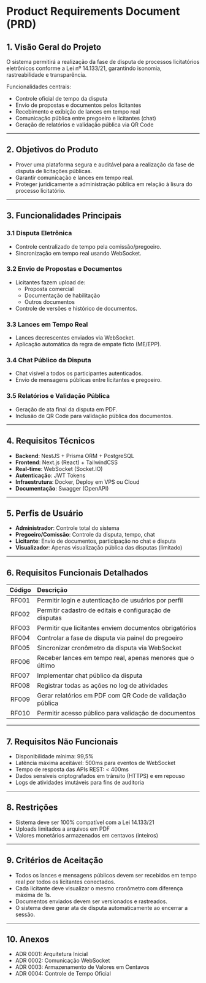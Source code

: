 # Product Requirements Document (PRD)

## 1. Visão Geral do Projeto

O sistema permitirá a realização da fase de disputa de processos licitatórios eletrônicos conforme a Lei nº 14.133/21, garantindo isonomia, rastreabilidade e transparência.

Funcionalidades centrais:
- Controle oficial de tempo da disputa
- Envio de propostas e documentos pelos licitantes
- Recebimento e exibição de lances em tempo real
- Comunicação pública entre pregoeiro e licitantes (chat)
- Geração de relatórios e validação pública via QR Code

---

## 2. Objetivos do Produto

- Prover uma plataforma segura e auditável para a realização da fase de disputa de licitações públicas.
- Garantir comunicação e lances em tempo real.
- Proteger juridicamente a administração pública em relação à lisura do processo licitatório.

---

## 3. Funcionalidades Principais

### 3.1 Disputa Eletrônica
- Controle centralizado de tempo pela comissão/pregoeiro.
- Sincronização em tempo real usando WebSocket.

### 3.2 Envio de Propostas e Documentos
- Licitantes fazem upload de:
  - Proposta comercial
  - Documentação de habilitação
  - Outros documentos
- Controle de versões e histórico de documentos.

### 3.3 Lances em Tempo Real
- Lances decrescentes enviados via WebSocket.
- Aplicação automática da regra de empate ficto (ME/EPP).

### 3.4 Chat Público da Disputa
- Chat visível a todos os participantes autenticados.
- Envio de mensagens públicas entre licitantes e pregoeiro.

### 3.5 Relatórios e Validação Pública
- Geração de ata final da disputa em PDF.
- Inclusão de QR Code para validação pública dos documentos.

---

## 4. Requisitos Técnicos

- **Backend**: NestJS + Prisma ORM + PostgreSQL
- **Frontend**: Next.js (React) + TailwindCSS
- **Real-time**: WebSocket (Socket.IO)
- **Autenticação**: JWT Tokens
- **Infraestrutura**: Docker, Deploy em VPS ou Cloud
- **Documentação**: Swagger (OpenAPI)

---

## 5. Perfis de Usuário

- **Administrador**: Controle total do sistema
- **Pregoeiro/Comissão**: Controle da disputa, tempo, chat
- **Licitante**: Envio de documentos, participação no chat e disputa
- **Visualizador**: Apenas visualização pública das disputas (limitado)

---

## 6. Requisitos Funcionais Detalhados

| Código | Descrição |
|:------:|:----------|
| RF001 | Permitir login e autenticação de usuários por perfil |
| RF002 | Permitir cadastro de editais e configuração de disputas |
| RF003 | Permitir que licitantes enviem documentos obrigatórios |
| RF004 | Controlar a fase de disputa via painel do pregoeiro |
| RF005 | Sincronizar cronômetro da disputa via WebSocket |
| RF006 | Receber lances em tempo real, apenas menores que o último |
| RF007 | Implementar chat público da disputa |
| RF008 | Registrar todas as ações no log de atividades |
| RF009 | Gerar relatórios em PDF com QR Code de validação pública |
| RF010 | Permitir acesso público para validação de documentos |

---

## 7. Requisitos Não Funcionais

- Disponibilidade mínima: 99,5%
- Latência máxima aceitável: 500ms para eventos de WebSocket
- Tempo de resposta das APIs REST: < 400ms
- Dados sensíveis criptografados em trânsito (HTTPS) e em repouso
- Logs de atividades imutáveis para fins de auditoria

---

## 8. Restrições

- Sistema deve ser 100% compatível com a Lei 14.133/21
- Uploads limitados a arquivos em PDF
- Valores monetários armazenados em centavos (inteiros)

---

## 9. Critérios de Aceitação

- Todos os lances e mensagens públicos devem ser recebidos em tempo real por todos os licitantes conectados.
- Cada licitante deve visualizar o mesmo cronômetro com diferença máxima de 1s.
- Documentos enviados devem ser versionados e rastreados.
- O sistema deve gerar ata de disputa automaticamente ao encerrar a sessão.

---

## 10. Anexos

- ADR 0001: Arquitetura Inicial
- ADR 0002: Comunicação WebSocket
- ADR 0003: Armazenamento de Valores em Centavos
- ADR 0004: Controle de Tempo Oficial

